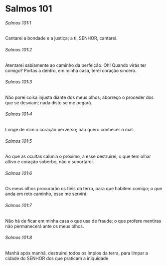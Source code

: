 # Salmos 101

###### Salmos 101:1

Cantarei a bondade e a justiça; a ti, SENHOR, cantarei.

###### Salmos 101:2

Atentarei sabiamente ao caminho da perfeição. Oh! Quando virás ter comigo? Portas a dentro, em minha casa, terei coração sincero.

###### Salmos 101:3

Não porei coisa injusta diante dos meus olhos; aborreço o proceder dos que se desviam; nada disto se me pegará.

###### Salmos 101:4

Longe de mim o coração perverso; não quero conhecer o mal.

###### Salmos 101:5

Ao que às ocultas calunia o próximo, a esse destruirei; o que tem olhar altivo e coração soberbo, não o suportarei.

###### Salmos 101:6

Os meus olhos procurarão os fiéis da terra, para que habitem comigo; o que anda em reto caminho, esse me servirá.

###### Salmos 101:7

Não há de ficar em minha casa o que usa de fraude; o que profere mentiras não permanecerá ante os meus olhos.

###### Salmos 101:8

Manhã após manhã, destruirei todos os ímpios da terra, para limpar a cidade do SENHOR dos que praticam a iniquidade.

